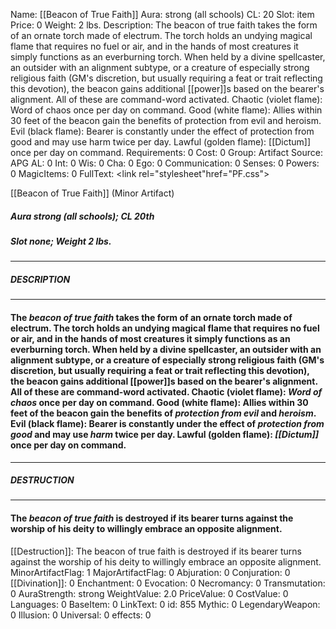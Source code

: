 Name: [[Beacon of True Faith]]
Aura: strong (all schools)
CL: 20
Slot: item
Price: 0
Weight: 2 lbs.
Description: The beacon of true faith takes the form of an ornate torch made of electrum. The torch holds an undying magical flame that requires no fuel or air, and in the hands of most creatures it simply functions as an everburning torch. When held by a divine spellcaster, an outsider with an alignment subtype, or a creature of especially strong religious faith (GM's discretion, but usually requiring a feat or trait reflecting this devotion), the beacon gains additional [[power]]s based on the bearer's alignment. All of these are command-word activated. Chaotic (violet flame): Word of chaos once per day on command. Good (white flame): Allies within 30 feet of the beacon gain the benefits of protection from evil and heroism. Evil (black flame): Bearer is constantly under the effect of protection from good and may use harm twice per day. Lawful (golden flame): [[Dictum]] once per day on command.
Requirements: 0
Cost: 0
Group: Artifact
Source: APG
AL: 0
Int: 0
Wis: 0
Cha: 0
Ego: 0
Communication: 0
Senses: 0
Powers: 0
MagicItems: 0
FullText: <link rel="stylesheet"href="PF.css"><div class="heading"><p class="alignleft">[[Beacon of True Faith]] (Minor Artifact)</p><div style="clear: both;"></div></div><div><h5><b>Aura </b>strong (all schools); <b>CL </b>20th</h5><h5><b>Slot </b>none; <b>Weight </b>2 lbs.</h5></div><hr/><div><h5><b>DESCRIPTION</b></h5></div><hr/><div><h4><p>The <i>beacon of true faith</i> takes the form of an ornate torch made of electrum. The torch holds an undying magical flame that requires no fuel or air, and in the hands of most creatures it simply functions as an everburning torch. When held by a divine spellcaster, an outsider with an alignment subtype, or a creature of especially strong religious faith (GM's discretion, but usually requiring a feat or trait reflecting this devotion), the beacon gains additional [[power]]s based on the bearer's alignment. All of these are command-word activated. Chaotic (violet flame): <i>Word of chaos</i> once per day on command. Good (white flame): Allies within 30 feet of the beacon gain the benefits of <i>protection from evil</i> and <i>heroism</i>. Evil (black flame): Bearer is constantly under the effect of <i>protection from good</i> and may use <i>harm</i> twice per day. Lawful (golden flame): <i>[[Dictum]]</i> once per day on command.</p></h4></div><hr/><div><h5><b>DESTRUCTION</b></h5></div><hr/><div><h4><p>The <i>beacon of true faith</i> is destroyed if its bearer turns against the worship of his deity to willingly embrace an opposite alignment.</p></h4></div>
[[Destruction]]: The beacon of true faith is destroyed if its bearer turns against the worship of his deity to willingly embrace an opposite alignment.
MinorArtifactFlag: 1
MajorArtifactFlag: 0
Abjuration: 0
Conjuration: 0
[[Divination]]: 0
Enchantment: 0
Evocation: 0
Necromancy: 0
Transmutation: 0
AuraStrength: strong
WeightValue: 2.0
PriceValue: 0
CostValue: 0
Languages: 0
BaseItem: 0
LinkText: 0
id: 855
Mythic: 0
LegendaryWeapon: 0
Illusion: 0
Universal: 0
effects: 0
